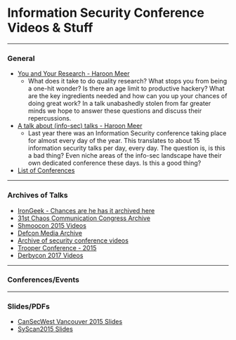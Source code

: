 # Information Security Conference Videos & Stuff




-----
### General
* [You and Your Research - Haroon Meer](https://www.youtube.com/watch?v=JoVx_-bM8Tg)
	* What does it take to do quality research? What stops you from being a one-hit wonder? Is there an age limit to productive hackery? What are the key ingredients needed and how can you up your chances of doing great work? In a talk unabashedly stolen from far greater minds we hope to answer these questions and discuss their repercussions.
* [A talk about (info-sec) talks - Haroon Meer ](https://www.youtube.com/watch?v=BlVjdUkrSFY)
	* Last year there was an Information Security conference taking place for almost every day of the year. This translates to about 15 information security talks per day, every day. The question is, is this a bad thing? Even niche areas of the info-sec landscape have their own dedicated conference these days. Is this a good thing?
* [List of Conferences](https://infosec-conferences.com/)


-----
### Archives of Talks
* [IronGeek - Chances are he has it archived here](https://www.irongeek.com/)
* [31st Chaos Communication Congress Archive](http://cdn.media.ccc.de/congress/31C3/)
* [Shmoocon 2015 Videos](https://archive.org/details/shmoocon-2015-videos-playlist)
* [Defcon Media Archive](https://media.defcon.org/)
* [Archive of security conference videos](http://wipkip.nikhef.nl/events/)
* [Trooper Conference - 2015](https://www.youtube.com/channel/UCPY5aUREHmbDO4PtR6AYLfQ)
* [Derbycon 2017 Videos](https://www.irongeek.com/i.php?page=videos/derbycon7/mainlist)




-----
### Conferences/Events


-----
### Slides/PDFs
* [CanSecWest Vancouver 2015 Slides](https://cansecwest.com/csw15archive.html)
* [SyScan2015 Slides](https://www.syscan.org/index.php/download)





